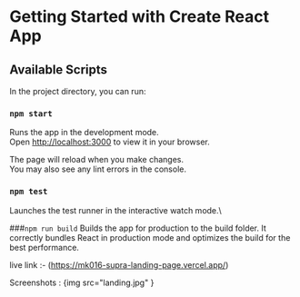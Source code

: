 # Getting Started with Create React App


## Available Scripts

In the project directory, you can run:

### `npm start`

Runs the app in the development mode.\
Open [http://localhost:3000](http://localhost:3000) to view it in your browser.

The page will reload when you make changes.\
You may also see any lint errors in the console.

### `npm test`

Launches the test runner in the interactive watch mode.\


###`npm run build`
Builds the app for production to the build folder.
It correctly bundles React in production mode and optimizes the build for the best performance.

live link :- (https://mk016-supra-landing-page.vercel.app/)

Screenshots : {img src="landing.jpg" }

